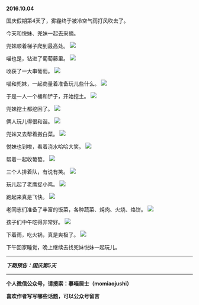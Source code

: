 **2016.10.04**

国庆假期第4天了，雾霾终于被冷空气雨打风吹去了。

今天和悦妹、兜妹一起去采摘。

兜妹顺着梯子爬到最高处。
![](http://upload-images.jianshu.io/upload_images/51001-f1bcf5f15077ae17.jpg?imageMogr2/auto-orient/strip%7CimageView2/2/w/1240)

喵也是，钻进了葡萄藤里。
![](http://upload-images.jianshu.io/upload_images/51001-8e2ac672c207e893.jpg?imageMogr2/auto-orient/strip%7CimageView2/2/w/1240)

收获了一大串葡萄。
![](http://upload-images.jianshu.io/upload_images/51001-53d6e9f59bc4751a.jpg?imageMogr2/auto-orient/strip%7CimageView2/2/w/1240)

喵和兜妹，一起商量着准备玩儿些什么。
![](http://upload-images.jianshu.io/upload_images/51001-a78383cfcef39231.jpg?imageMogr2/auto-orient/strip%7CimageView2/2/w/1240)

于是一人一个桶和铲子，开始挖土。
![](http://upload-images.jianshu.io/upload_images/51001-4c143f91263012cc.jpg?imageMogr2/auto-orient/strip%7CimageView2/2/w/1240)

兜妹挖土都挖困了。
![](http://upload-images.jianshu.io/upload_images/51001-5b9d63501a649a2e.jpg?imageMogr2/auto-orient/strip%7CimageView2/2/w/1240)

俩人玩儿得很和谐。
![](http://upload-images.jianshu.io/upload_images/51001-5491804e6b8fdf6f.jpg?imageMogr2/auto-orient/strip%7CimageView2/2/w/1240)

兜妹又去帮着搬白菜。
![](http://upload-images.jianshu.io/upload_images/51001-a7db021f5f7ecc3a.jpg?imageMogr2/auto-orient/strip%7CimageView2/2/w/1240)

悦妹也到啦，看着浇水哈哈大笑。
![](http://upload-images.jianshu.io/upload_images/51001-58dd823e0b605fb7.jpg?imageMogr2/auto-orient/strip%7CimageView2/2/w/1240)

帮着一起收葡萄。
![](http://upload-images.jianshu.io/upload_images/51001-c5e0ad0f4104ebec.jpg?imageMogr2/auto-orient/strip%7CimageView2/2/w/1240)

三个人排着队，有说有笑。
![](http://upload-images.jianshu.io/upload_images/51001-c4bc79a7a2dc669b.jpg?imageMogr2/auto-orient/strip%7CimageView2/2/w/1240)

玩儿起了老鹰捉小鸡。
![](http://upload-images.jianshu.io/upload_images/51001-8df2030ae2c16546.jpg?imageMogr2/auto-orient/strip%7CimageView2/2/w/1240)

跑起来真是飞快。
![](http://upload-images.jianshu.io/upload_images/51001-c5d72fee91404e64.jpg?imageMogr2/auto-orient/strip%7CimageView2/2/w/1240)

老同志们准备了丰富的饭菜，各种蔬菜、炖肉、火烧、烙饼。
![](http://upload-images.jianshu.io/upload_images/51001-1de22c684abc6078.jpg?imageMogr2/auto-orient/strip%7CimageView2/2/w/1240)

孩子们中午吃得非常好。
![](http://upload-images.jianshu.io/upload_images/51001-d644e48d0cc2e693.jpg?imageMogr2/auto-orient/strip%7CimageView2/2/w/1240)

下着雨，吃火锅，真是爽极了。
![](http://upload-images.jianshu.io/upload_images/51001-0d73631bb218f38e.jpg?imageMogr2/auto-orient/strip%7CimageView2/2/w/1240)

下午回家睡觉，晚上继续去找兜妹悦妹一起玩儿。

***

***下期预告：国庆第5天***

***

**个人微信公众号，请搜索：摹喵居士（momiaojushi）**

**喜欢作者写写哪些话题，可以公众号留言**